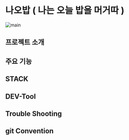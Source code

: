 # 나오밥 ( 나는 오늘 밥을 머거따 )

![main](https://user-images.githubusercontent.com/108935568/209050088-6e3c7f21-78fd-4aa9-b542-5cacb17b099c.png)

## 프로젝트 소개

## 주요 기능

## STACK

## DEV-Tool

## Trouble Shooting

## git Convention

